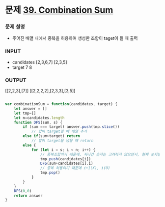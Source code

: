 # 문제 [39. Combination Sum](https://leetcode.com/problems/combination-sum/)

### 문제 설명
- 주어진 배열 내에서 중복을 허용하여 생성한 조합이 taget이 될 때 출력

### INPUT
- candidates
[2,3,6,7]
[2,3,5]
- target
7
8

### OUTPUT
[[2,2,3],[7]]
[[2,2,2,2],[2,3,3],[3,5]]

```javascript

var combinationSum = function(candidates, target) {
    let answer = []
    let tmp=[]
    let n=candidates.length
    function DFS(sum, s) {
        if (sum === target) answer.push(tmp.slice())
            // 합이 target일 때 배열 추가
        else if(sum>target) return
            // 합이 target을 넘을 때 return
        else {
            for (let i = s; i < n; i++) {
                // 중복조합이기 때문에, 지나간 숫자는 고려하지 않으면서, 현재 숫자는 포함 가능
                tmp.push(candidates[i])
                DFS(sum+candidates[i],i)
                // 중복 허용이기 때문에 i+1(X), i(O) 
                tmp.pop()
            }
        }
    }
    DFS(0,0)
    return answer
}

```